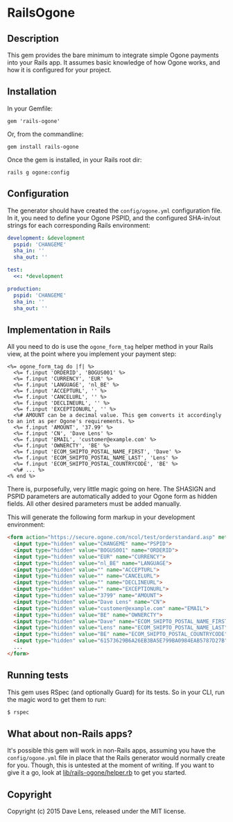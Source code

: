 # RailsOgone
## Description
This gem provides the bare minimum to integrate simple Ogone payments into your Rails app. It assumes basic knowledge of how Ogone works, and how it is configured for your project.

## Installation
In your Gemfile:
```
gem 'rails-ogone'
```
Or, from the commandline:
```
gem install rails-ogone
```
Once the gem is installed, in your Rails root dir:
```
rails g ogone:config
```
## Configuration
The generator should have created the ```config/ogone.yml``` configuration file. In it, you need to define your Ogone PSPID, and the configured SHA-in/out strings for each corresponding Rails environment:
```YAML
development: &development
  pspid: 'CHANGEME'
  sha_in: ''
  sha_out: ''

test:
  <<: *development

production:
  pspid: 'CHANGEME'
  sha_in: ''
  sha_out: ''
```

## Implementation in Rails
All you need to do is use the ```ogone_form_tag``` helper method in your Rails view, at the point where you implement your payment step:
```ERB
<%= ogone_form_tag do |f| %>
  <%= f.input 'ORDERID', 'BOGUS001' %>
  <%= f.input 'CURRENCY', 'EUR' %>
  <%= f.input 'LANGUAGE', 'nl_BE' %>
  <%= f.input 'ACCEPTURL', '' %>
  <%= f.input 'CANCELURL', '' %>
  <%= f.input 'DECLINEURL', '' %>
  <%= f.input 'EXCEPTIONURL', '' %>
  <%# AMOUNT can be a decimal value. This gem converts it accordingly to an int as per Ogone's requirements. %>
  <%= f.input 'AMOUNT', '37.99' %> 
  <%= f.input 'CN', 'Dave Lens' %>
  <%= f.input 'EMAIL', 'customer@example.com' %>
  <%= f.input 'OWNERCTY', 'BE' %>
  <%= f.input 'ECOM_SHIPTO_POSTAL_NAME_FIRST', 'Dave' %>
  <%= f.input 'ECOM_SHIPTO_POSTAL_NAME_LAST', 'Lens' %>
  <%= f.input 'ECOM_SHIPTO_POSTAL_COUNTRYCODE', 'BE' %>
  <%# ... %>
<% end %>
```
There is, purposefully, very little magic going on here. The SHASIGN and PSPID parameters are automatically added to your Ogone form as hidden fields. All other desired parameters must be added manually.

This will generate the following form markup in your development environment:
```html
<form action="https://secure.ogone.com/ncol/test/orderstandard.asp" method="post">
  <input type="hidden" value="CHANGEME" name="PSPID">
  <input type="hidden" value="BOGUS001" name="ORDERID">
  <input type="hidden" value="EUR" name="CURRENCY">
  <input type="hidden" value="nl_BE" name="LANGUAGE">
  <input type="hidden" value="" name="ACCEPTURL">
  <input type="hidden" value="" name="CANCELURL">
  <input type="hidden" value="" name="DECLINEURL">
  <input type="hidden" value="" name="EXCEPTIONURL">
  <input type="hidden" value="3799" name="AMOUNT">
  <input type="hidden" value="Dave Lens" name="CN">
  <input type="hidden" value="customer@example.com" name="EMAIL">
  <input type="hidden" value="BE" name="OWNERCTY">
  <input type="hidden" value="Dave" name="ECOM_SHIPTO_POSTAL_NAME_FIRST">
  <input type="hidden" value="Lens" name="ECOM_SHIPTO_POSTAL_NAME_LAST">
  <input type="hidden" value="BE" name="ECOM_SHIPTO_POSTAL_COUNTRYCODE">
  <input type="hidden" value="61573629B6A26EB3BA5E799BA0984EAB5787D27B" name="SHASIGN">
  ...
</form>
```
## Running tests
This gem uses RSpec (and optionally Guard) for its tests. So in your CLI, run the magic word to get them to run:
```bash
$ rspec
```
## What about non-Rails apps?
It's possible this gem will work in non-Rails apps, assuming you have the ```config/ogone.yml``` file in place that the Rails generator would normally create for you. Though, this is untested at the moment of writing. If you want to give it a go, look at [lib/rails-ogone/helper.rb](https://github.com/davelens/rails-ogone/blob/master/lib/rails-ogone/helper.rb) to get you started.

## Copyright
Copyright (c) 2015 Dave Lens, released under the MIT license.
